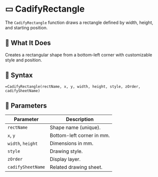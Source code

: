 # ▭ CadifyRectangle

The `CadifyRectangle` function draws a rectangle defined by width, height, and starting position.

## 📌 What It Does
Creates a rectangular shape from a bottom-left corner with customizable style and position.

## 🧾 Syntax

```excel
=CadifyRectangle(rectName, x, y, width, height, style, zOrder, cadifySheetName)
```

## 🧮 Parameters

| Parameter         | Description |
|------------------|-------------|
| `rectName`        | Shape name (unique). |
| `x`, `y`          | Bottom-left corner in mm. |
| `width`, `height` | Dimensions in mm. |
| `style`           | Drawing style. |
| `zOrder`          | Display layer. |
| `cadifySheetName` | Related drawing sheet. |
